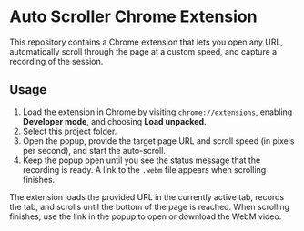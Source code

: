 # Auto Scroller Chrome Extension

This repository contains a Chrome extension that lets you open any URL, automatically scroll through the page at a custom speed, and capture a recording of the session.

## Usage

1. Load the extension in Chrome by visiting `chrome://extensions`, enabling **Developer mode**, and choosing **Load unpacked**.
2. Select this project folder.
3. Open the popup, provide the target page URL and scroll speed (in pixels per second), and start the auto-scroll.
4. Keep the popup open until you see the status message that the recording is ready. A link to the `.webm` file appears when scrolling finishes.

The extension loads the provided URL in the currently active tab, records the tab, and scrolls until the bottom of the page is reached. When scrolling finishes, use the link in the popup to open or download the WebM video.